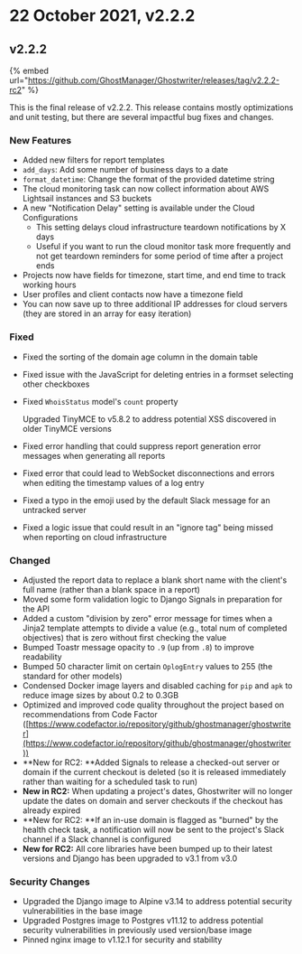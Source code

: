 # 22 October 2021, v2.2.2

## v2.2.2

{% embed url="https://github.com/GhostManager/Ghostwriter/releases/tag/v2.2.2-rc2" %}

This is the final release of v2.2.2. This release contains mostly optimizations and unit testing, but there are several impactful bug fixes and changes.

### New Features

* Added new filters for report templates
* `add_days`: Add some number of business days to a date
* `format_datetime`: Change the format of the provided datetime string
* The cloud monitoring task can now collect information about AWS Lightsail instances and S3 buckets
* A new "Notification Delay" setting is available under the Cloud Configurations
  * This setting delays cloud infrastructure teardown notifications by X days
  * Useful if you want to run the cloud monitor task more frequently and not get teardown reminders for some period of time after a project ends
* Projects now have fields for  timezone, start time, and end time to track working hours
* User profiles and client contacts now have a timezone field
* You can now save up to three additional IP addresses for cloud servers (they are stored in an array for easy iteration)

### Fixed

* Fixed the sorting of the domain age column in the domain table
* Fixed issue with the JavaScript for deleting entries in a formset selecting other checkboxes
*   Fixed `WhoisStatus` model's `count` property

    Upgraded TinyMCE to v5.8.2 to address potential XSS discovered in older TinyMCE versions
* Fixed error handling that could suppress report generation error messages when generating all reports
* Fixed error that could lead to WebSocket disconnections and errors when editing the timestamp values of a log entry
* Fixed a typo in the emoji used by the default Slack message for an untracked server
* Fixed a logic issue that could result in an "ignore tag" being missed when reporting on cloud infrastructure

### Changed

* Adjusted the report data to replace a blank short name with the client's full name (rather than a blank space in a report)
* Moved some form validation logic to Django Signals in preparation for the API
* Added a custom "division by zero" error message for times when a Jinja2 template attempts to divide a value (e.g., total num of completed objectives) that is zero without first checking the value
* Bumped Toastr message opacity to `.9` (up from `.8`) to improve readability
* Bumped 50 character limit on certain `OplogEntry` values to 255 (the standard for other models)
* Condensed Docker image layers and disabled caching for `pip` and `apk` to reduce image sizes by about 0.2 to 0.3GB
* Optimized and improved code quality throughout the project based on recommendations from Code Factor ([https://www.codefactor.io/repository/github/ghostmanager/ghostwriter](https://www.codefactor.io/repository/github/ghostmanager/ghostwriter))
* **New for RC2: **Added Signals to release a checked-out server or domain if the current checkout is deleted (so it is released immediately rather than waiting for a scheduled task to run)
* **New in RC2:** When updating a project's dates, Ghostwriter will no longer update the dates on domain and server checkouts if the checkout has already expired
* **New for RC2: **If an in-use domain is flagged as "burned" by the health check task, a notification will now be sent to the project's Slack channel if a Slack channel is configured
* **New for RC2:** All core libraries have been bumped up to their latest versions and Django has been upgraded to v3.1 from v3.0

### Security Changes

* Upgraded the Django image to Alpine v3.14 to address potential security vulnerabilities in the base image
* Upgraded Postgres image to Postgres v11.12 to address potential security vulnerabilities in previously used version/base image
* Pinned nginx image to v1.12.1 for security and stability
